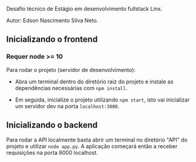 
Desafio técnico de Estágio em desenvolvimento fullstack Linx.

Autor: Edson Nascimento Silva Neto.

## Inicializando o frontend
### Requer node >= 10
Para rodar o projeto (servidor de desenvolvimento):

- Abra um terminal dentro do diretório raiz do projeto e instale as dependências
necessárias com `npm install`.

- Em seguida, inicialize o projeto utilizando `npm start`, isto vai inicializar um servidor
dev na porta `localhost:3000`.

## Inicializando o backend

Para rodar a API localmente basta abrir um terminal
no diretório "API" do projeto e utilizar `node app.py`.
A aplicação começará então a receber requisições na porta 8000 localhost.
